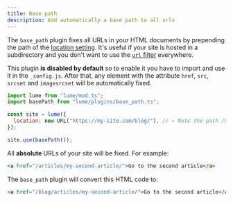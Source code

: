 ```yaml
---
title: Base path
description: Add automatically a base path to all urls
---
```


The `base_path` plugin fixes all URLs in your HTML documents by prepending the
path of the [location setting](../getting-started/config-file.md#location). It's
useful if your site is hosted in a subdirectory and you don't want to use the
[`url` filter](../core/url.md) everywhere.

This plugin **is disabled by default** so to enable it you have to import and
use it in the `_config.js`. After that, any element with the attribute `href`,
`src`, `srcset` and `imagesrcset` will be automatically fixed.

```js
import lume from "lume/mod.ts";
import basePath from "lume/plugins/base_path.ts";

const site = lume({
  location: new URL("https://my-site.com/blog/"), // ← Note the path /blog/
});

site.use(basePath());
```

All **absolute** URLs of your site will be fixed. For example:

```html
<a href="/articles/my-second-article/">Go to the second article</a>
```

The `base_path` plugin will convert this HTML code to:

```html
<a href="/blog/articles/my-second-article/">Go to the second article</a>
```
